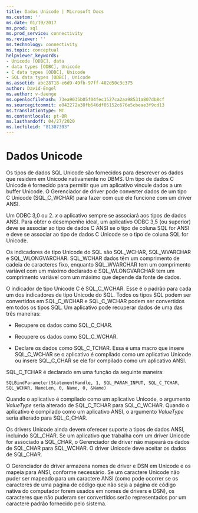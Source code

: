 ```yaml
---
title: Dados Unicode | Microsoft Docs
ms.custom: ''
ms.date: 01/19/2017
ms.prod: sql
ms.prod_service: connectivity
ms.reviewer: ''
ms.technology: connectivity
ms.topic: conceptual
helpviewer_keywords:
- Unicode [ODBC], data
- data types [ODBC], Unicode
- C data types [ODBC], Unicode
- SQL data types [ODBC], Unicode
ms.assetid: abc28718-e6d9-49fb-97ff-402d50c3c375
author: David-Engel
ms.author: v-daenge
ms.openlocfilehash: 73ea9035b05f04fec1527ca2aa98531a807db8cf
ms.sourcegitcommit: e042272a38fb646df05152c676e5cbeae3f9cd13
ms.translationtype: MT
ms.contentlocale: pt-BR
ms.lasthandoff: 04/27/2020
ms.locfileid: "81307393"
---
```

# <a name="unicode-data"></a>Dados Unicode
Os tipos de dados SQL Unicode são fornecidos para descrever os dados que residem em Unicode nativamente no DBMS. Um tipo de dados C Unicode é fornecido para permitir que um aplicativo vincule dados a um buffer Unicode. O Gerenciador de driver pode converter dados de um tipo C Unicode (SQL_C_WCHAR) para fazer com que ele funcione com um driver ANSI.  
  
 Um ODBC 3,0 ou 2. *x* o aplicativo sempre se associará aos tipos de dados ANSI. Para obter o desempenho ideal, um aplicativo ODBC 3,5 (ou superior) deve se associar ao tipo de dados C ANSI se o tipo de coluna SQL for ANSI e deve se associar ao tipo de dados C Unicode se o tipo de coluna SQL for Unicode.  
  
 Os indicadores de tipo Unicode do SQL são SQL_WCHAR, SQL_WVARCHAR e SQL_WLONGVARCHAR. SQL_WCHAR dados têm um comprimento de cadeia de caracteres fixo, enquanto SQL_WVARCHAR tem um comprimento variável com um máximo declarado e SQL_WLONGVARCHAR tem um comprimento variável com um máximo que depende da fonte de dados.  
  
 O indicador de tipo Unicode C é SQL_C_WCHAR. Esse é o padrão para cada um dos indicadores de tipo Unicode do SQL. Todos os tipos SQL podem ser convertidos em SQL_C_WCHAR e SQL_C_WCHAR podem ser convertidos em todos os tipos SQL. Um aplicativo pode recuperar dados de uma das três maneiras:  
  
-   Recupere os dados como SQL_C_CHAR.  
  
-   Recupere os dados como SQL_C_WCHAR.  
  
-   Declare os dados como SQL_C_TCHAR. Essa é uma macro que insere SQL_C_WCHAR se o aplicativo é compilado como um aplicativo Unicode ou insere SQL_C_CHAR se ele for compilado como um aplicativo ANSI.  
  
 SQL_C_TCHAR é declarado em uma função da seguinte maneira:  
  
```  
SQLBindParameter(StatementHandle, 1, SQL_PARAM_INPUT, SQL_C_TCHAR, SQL_WCHAR, NameLen, 0, Name, 0, &Name)  
```  
  
 Quando o aplicativo é compilado como um aplicativo Unicode, o argumento *ValueType* seria alterado de SQL_C_TCHAR para SQL_C_WCHAR. Quando o aplicativo é compilado como um aplicativo ANSI, o argumento *ValueType* seria alterado para SQL_C_CHAR.  
  
 Os drivers Unicode ainda devem oferecer suporte a tipos de dados ANSI, incluindo SQL_CHAR. Se um aplicativo que trabalha com um driver Unicode for associado a SQL_CHAR, o Gerenciador de driver não mapeará os dados de SQL_CHAR para SQL_WCHAR. O driver Unicode deve aceitar os dados de SQL_CHAR.  
  
 O Gerenciador de driver armazena nomes de driver e DSN em Unicode e os mapeia para ANSI, conforme necessário. Se um caractere Unicode não puder ser mapeado para um caractere ANSI (como pode ocorrer se os caracteres de uma página de código que não seja a página de código nativa do computador forem usados em nomes de drivers e DSN), os caracteres que não puderam ser convertidos serão representados por um caractere padrão fornecido pelo sistema.
